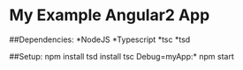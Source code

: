 # My Example Angular2 App

##Dependencies:
*NodeJS
*Typescript
*tsc
*tsd

##Setup:
npm install
tsd install
tsc
Debug=myApp:* npm start